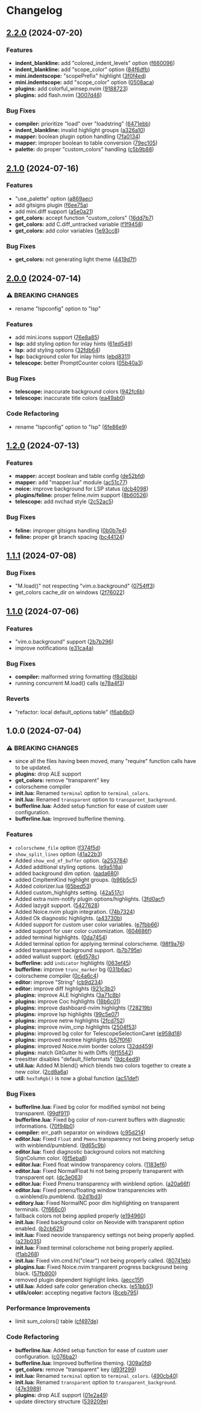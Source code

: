 # Changelog

## [2.2.0](https://github.com/RedsXDD/neopywal.nvim/compare/v2.1.0...v2.2.0) (2024-07-20)


### Features

* **indent_blankline:** add "colored_indent_levels" option ([f660096](https://github.com/RedsXDD/neopywal.nvim/commit/f660096a66ab1befe9dbf28db8d1cbbd5aa0f6c0))
* **indent_blankline:** add "scope_color" option ([84f6dfb](https://github.com/RedsXDD/neopywal.nvim/commit/84f6dfbe139d082eb4c7f3686812958cb3323e10))
* **mini.indentscope:** "scopePrefix" highlight ([3f0f4ed](https://github.com/RedsXDD/neopywal.nvim/commit/3f0f4ed09bd186a532c3006f8d0bf2e2b06b176a))
* **mini.indentscope:** add "scope_color" option ([0508aca](https://github.com/RedsXDD/neopywal.nvim/commit/0508aca9388748cd33ad40433291aae9542d09d0))
* **plugins:** add colorful_winsep.nvim ([9188723](https://github.com/RedsXDD/neopywal.nvim/commit/9188723d85d6b1f8e9d5d5c7dcd49db6c8978501))
* **plugins:** add flash.nvim ([3007d48](https://github.com/RedsXDD/neopywal.nvim/commit/3007d48d1ece0a7a8290c299ce451aa8fcee918b))


### Bug Fixes

* **compiler:** prioritize "load" over "loadstring" ([6471ebb](https://github.com/RedsXDD/neopywal.nvim/commit/6471ebb594f5205d3fa506b4a894e47ac73242c8))
* **indent_blankline:** invalid highlight groups ([a326a10](https://github.com/RedsXDD/neopywal.nvim/commit/a326a10ccb761415c1e25df8b61a2070b5911e18))
* **mapper:** boolean plugin option handling ([7fa0134](https://github.com/RedsXDD/neopywal.nvim/commit/7fa0134a1e84fca9f719d0f942ea968b210165d0))
* **mapper:** improper boolean to table conversion ([79ec105](https://github.com/RedsXDD/neopywal.nvim/commit/79ec10558339ef73ad03516f545adf168dd9fa74))
* **palette:** do proper "custom_colors" handling ([c5b9b88](https://github.com/RedsXDD/neopywal.nvim/commit/c5b9b882122d43d2a253b8cf341617b7128ab5f5))

## [2.1.0](https://github.com/RedsXDD/neopywal.nvim/compare/v2.0.0...v2.1.0) (2024-07-16)


### Features

* "use_palette" option ([a869aec](https://github.com/RedsXDD/neopywal.nvim/commit/a869aecf4157e0bc8d83e11d27a1155ab22599fc))
* add gitsigns plugin ([f6ee75a](https://github.com/RedsXDD/neopywal.nvim/commit/f6ee75af915c803a60a574b90710ca27870d4deb))
* add mini.diff support ([a5e0a21](https://github.com/RedsXDD/neopywal.nvim/commit/a5e0a21bccde196860b24e1d7123a3738a92c826))
* **get_colors:** accept function "custom_colors" ([16dd7b7](https://github.com/RedsXDD/neopywal.nvim/commit/16dd7b7ca6f139ebe80824bcf3f4e3177e509feb))
* **get_colors:** add C.diff_untracked variable ([f1f9458](https://github.com/RedsXDD/neopywal.nvim/commit/f1f9458ba96716bb83b86d2d47fc2011327f9e9b))
* **get_colors:** add color variables ([1e93cc8](https://github.com/RedsXDD/neopywal.nvim/commit/1e93cc864e7e411de4a973e760c21c83d1422698))


### Bug Fixes

* **get_colors:** not generating light theme ([4419d7f](https://github.com/RedsXDD/neopywal.nvim/commit/4419d7fbcc04099b04240f89cd468b5016a598a6))

## [2.0.0](https://github.com/RedsXDD/neopywal.nvim/compare/v1.2.0...v2.0.0) (2024-07-14)


### ⚠ BREAKING CHANGES

* rename "lspconfig" option to "lsp"

### Features

* add mini.icons support ([76e8a85](https://github.com/RedsXDD/neopywal.nvim/commit/76e8a8508676d21d6f8e5754c947179f3b28cb57))
* **lsp:** add styling option for inlay hints ([61ed549](https://github.com/RedsXDD/neopywal.nvim/commit/61ed5492c79976a24083822bc88885ed0e809585))
* **lsp:** add styling options ([32fdb64](https://github.com/RedsXDD/neopywal.nvim/commit/32fdb64c46e7b8c3603b278a3788d7ce18ec3233))
* **lsp:** background color for inlay hints ([ebd8311](https://github.com/RedsXDD/neopywal.nvim/commit/ebd831127832deb3bf0b80c22b90c3ab64bf78b5))
* **telescope:** better PromptCounter colors ([05b40a3](https://github.com/RedsXDD/neopywal.nvim/commit/05b40a37f8cea0f24bfcd173a797e0a1461916d7))


### Bug Fixes

* **telescope:** inaccurate background colors ([942fc6b](https://github.com/RedsXDD/neopywal.nvim/commit/942fc6b9cfb4b304160738041e950e5a081a0b24))
* **telescope:** inaccurate title colors ([ea49ab0](https://github.com/RedsXDD/neopywal.nvim/commit/ea49ab043fe607575e989ecc73227f8709ce0714))


### Code Refactoring

* rename "lspconfig" option to "lsp" ([6fe86e9](https://github.com/RedsXDD/neopywal.nvim/commit/6fe86e974f0da4716080a29463772e5f257bd28f))

## [1.2.0](https://github.com/RedsXDD/neopywal.nvim/compare/v1.1.1...v1.2.0) (2024-07-13)


### Features

* **mapper:** accept boolean and table config ([de52bfd](https://github.com/RedsXDD/neopywal.nvim/commit/de52bfd01455c91bfc2bd043fe20bed245784339))
* **mapper:** add "mapper.lua" module ([ac51c77](https://github.com/RedsXDD/neopywal.nvim/commit/ac51c7762cfde7905d4208987312fc5c4bb99559))
* **noice:** improve background for LSP status ([dcb4098](https://github.com/RedsXDD/neopywal.nvim/commit/dcb409821aa828358e4c963b566659bfd374682e))
* **plugins/feline:** proper feline.nvim support ([8b60526](https://github.com/RedsXDD/neopywal.nvim/commit/8b605260297a100e7f611538fc614a178846b67f))
* **telescope:** add nvchad style ([2c52ac5](https://github.com/RedsXDD/neopywal.nvim/commit/2c52ac51f5ca04c3c46ac0ab2ca87332469c8aeb))


### Bug Fixes

* **feline:** improper gitsigns handling ([0b0b7e4](https://github.com/RedsXDD/neopywal.nvim/commit/0b0b7e48e21716b3aebaa4bc46cef2b6195aa8f2))
* **feline:** proper git branch spacing ([bc44124](https://github.com/RedsXDD/neopywal.nvim/commit/bc4412455710adce831d937a7562b6cfbf1460fc))

## [1.1.1](https://github.com/RedsXDD/neopywal.nvim/compare/v1.1.0...v1.1.1) (2024-07-08)


### Bug Fixes

* "M.load()" not respecting "vim.o.background" ([0754ff3](https://github.com/RedsXDD/neopywal.nvim/commit/0754ff354046b10b8d7a93c8951215b8b840f621))
* get_colors cache_dir on windows ([2f76022](https://github.com/RedsXDD/neopywal.nvim/commit/2f76022b5256a53f700225384ed1b2c1e5ae1e18))

## [1.1.0](https://github.com/RedsXDD/neopywal.nvim/compare/v1.0.0...v1.1.0) (2024-07-06)


### Features

* "vim.o.background" support ([2b7b296](https://github.com/RedsXDD/neopywal.nvim/commit/2b7b296d01544c9cecf2b497172c1a6d04b8d831))
* improve notifications ([e31ca4a](https://github.com/RedsXDD/neopywal.nvim/commit/e31ca4a2c0c70412a4738fc9df2963f907eef3eb))


### Bug Fixes

* **compiler:** malformed string formatting ([f8d3bbb](https://github.com/RedsXDD/neopywal.nvim/commit/f8d3bbb4416be079cc31a1210b483d3eb72bf8eb))
* running concurrent M.load() calls ([e78a4f3](https://github.com/RedsXDD/neopywal.nvim/commit/e78a4f30ba2675934d6fcff4e66ba602b1d8b9e7))


### Reverts

* "refactor: local default_options table" ([f6ab6b0](https://github.com/RedsXDD/neopywal.nvim/commit/f6ab6b0353da241f0dc1d6d02138b003f88e0d63))

## 1.0.0 (2024-07-04)


### ⚠ BREAKING CHANGES

* since all the files having been moved, many "require" function calls have to be updated.
* **plugins:** drop ALE support
* **get_colors:** remove "transparent" key
* colorscheme compiler
* **init.lua:** Renamed `terminal` option to `terminal_colors`.
* **init.lua:** Renamed `transparent` option to `transparent_background`.
* **bufferline.lua:** Added setup function for ease of custom user configuration.
* **bufferline.lua:** Improved bufferline theming.

### Features

* `colorscheme_file` option ([f374f5d](https://github.com/RedsXDD/neopywal.nvim/commit/f374f5d25e4bc9ecd457f01d31557de61246e02d))
* `show_split_lines` option ([41a22b3](https://github.com/RedsXDD/neopywal.nvim/commit/41a22b3a0dff9b7101833b020044c13ad0964335))
* Added `show_end_of_buffer` option. ([a253784](https://github.com/RedsXDD/neopywal.nvim/commit/a2537846841be684e8f3a57843e5cbd1fb355bfd))
* Added additional styling options. ([e9a518a](https://github.com/RedsXDD/neopywal.nvim/commit/e9a518a71ab98dc96718c85c48458d2efb295ca4))
* added background dim option. ([aada680](https://github.com/RedsXDD/neopywal.nvim/commit/aada68043bc417886015f1b10247c8c9309770e2))
* added CmpItemKind highlight groups. ([b96b5c5](https://github.com/RedsXDD/neopywal.nvim/commit/b96b5c52297ac34649f8b2263814075293b9d7c9))
* Added colorizer.lua ([65bed53](https://github.com/RedsXDD/neopywal.nvim/commit/65bed53ab3b4324c1657cbb00f97a98e94928d4c))
* Added custom_highlights setting. ([42a517c](https://github.com/RedsXDD/neopywal.nvim/commit/42a517c8ffa6ef822b20acf8a2201dab13b61d2f))
* Added extra nvim-notify plugin options/highlights. ([3fd0acf](https://github.com/RedsXDD/neopywal.nvim/commit/3fd0acf86a6349a77aed84257f1fdd74e65530b2))
* Added lazygit support. ([5427628](https://github.com/RedsXDD/neopywal.nvim/commit/5427628888c137a92a8b2d51f82d525507882a53))
* Added Noice.nvim plugin integration. ([74b7324](https://github.com/RedsXDD/neopywal.nvim/commit/74b73244c00a88661dd9b3ead1b211056fe2e6bd))
* Added Ok diagnostic highlights. ([a43730b](https://github.com/RedsXDD/neopywal.nvim/commit/a43730bd13a2f89ee1bd1ba2cc65c625f70fc3b9))
* Added support for custom user color variables. ([e7fbb66](https://github.com/RedsXDD/neopywal.nvim/commit/e7fbb66683ab027bb39c04ffe43b240e38efe14d))
* added support for user color customization. ([604686f](https://github.com/RedsXDD/neopywal.nvim/commit/604686ff5ec56c9584574d116b4023d6d266a49e))
* added terminal highlights. ([0da7454](https://github.com/RedsXDD/neopywal.nvim/commit/0da74545973c882d65d7f89e2c6bd5050b127c08))
* Added terminal option for applying terminal colorscheme. ([98f9a76](https://github.com/RedsXDD/neopywal.nvim/commit/98f9a76143dadc28e0d7ea1086df1782736c5a5a))
* added transparent background support. ([b7b795e](https://github.com/RedsXDD/neopywal.nvim/commit/b7b795e4c55ef50d85a3699011b85723539e74b3))
* added wallust support. ([e6d578c](https://github.com/RedsXDD/neopywal.nvim/commit/e6d578ccc6b5a6ebaa5ba47ddf7a4ca7af1c0930))
* **bufferline:** add `indicator` highlights ([063ef45](https://github.com/RedsXDD/neopywal.nvim/commit/063ef453bbb4bfc9d0bf50901b04d722c7882146))
* **bufferline:** improve `trunc_marker` bg ([031b6ac](https://github.com/RedsXDD/neopywal.nvim/commit/031b6ac2903c91351383d36926fbb5990febfa95))
* colorscheme compiler ([0c4a6c4](https://github.com/RedsXDD/neopywal.nvim/commit/0c4a6c44e942502bd27230f40bd0576fb2b16dd8))
* **editor:** improve "String" ([cb9d234](https://github.com/RedsXDD/neopywal.nvim/commit/cb9d234a6306b71b4c56c52c21b89c8543a87656))
* **editor:** improve diff highlights ([921c3b2](https://github.com/RedsXDD/neopywal.nvim/commit/921c3b2fc3ac5b3016d1362de9cd3190878381a2))
* **plugins:** improve ALE highlights ([3a71c8b](https://github.com/RedsXDD/neopywal.nvim/commit/3a71c8ba9e62dc3c25c39f63bc14e0e49236d4a3))
* **plugins:** improve Coc highlights ([18b6c01](https://github.com/RedsXDD/neopywal.nvim/commit/18b6c01092a240e2e0776279aaabd264ae3fef98))
* **plugins:** improve dashboard-nvim highlights ([728219b](https://github.com/RedsXDD/neopywal.nvim/commit/728219b3a43f3955c745ed11a50543ac79e506da))
* **plugins:** improve lsp highlights ([99c5e07](https://github.com/RedsXDD/neopywal.nvim/commit/99c5e0766117893f662d29044b4af9fc904cba04))
* **plugins:** improve netrw highlights ([2fcd752](https://github.com/RedsXDD/neopywal.nvim/commit/2fcd75248bfd765175503e06c242d09f5638821e))
* **plugins:** improve nvim_cmp highlights ([2504f53](https://github.com/RedsXDD/neopywal.nvim/commit/2504f536e3948c48da2a35282bc5132762e51b4a))
* **plugins:** improved bg color for TelescopeSelectionCaret ([e958d18](https://github.com/RedsXDD/neopywal.nvim/commit/e958d1895afdd0ea3bf2534f4600ff8079af6dd8))
* **plugins:** improved neotree highlights ([b57f0f4](https://github.com/RedsXDD/neopywal.nvim/commit/b57f0f4b00278129d9ff18c6d85b46449608b092))
* **plugins:** improved Noice.nvim border colors ([32dd459](https://github.com/RedsXDD/neopywal.nvim/commit/32dd459028ce5a7d22d6a1bdaaf1a2e73e5309b2))
* **plugins:** match GitGutter hi with Diffs ([6f15542](https://github.com/RedsXDD/neopywal.nvim/commit/6f15542cb676a2dffe11272bec1fa495b71e60f0))
* treesitter disables "default_fileformats" ([9dc4ed9](https://github.com/RedsXDD/neopywal.nvim/commit/9dc4ed9a1a0d0d1feec18596dc7152872c37ec47))
* **util.lua:** Added M.blend() which blends two colors together to create a new color. ([2cd8a6a](https://github.com/RedsXDD/neopywal.nvim/commit/2cd8a6a04d03fbc3b253cb3916b0a17c8eba2c06))
* **util:** `hexToRgb()` is now a global function ([ac51def](https://github.com/RedsXDD/neopywal.nvim/commit/ac51def7f4f46dbe1071d126786d8723273fc250))


### Bug Fixes

* **bufferline.lua:** Fixed bg color for modified symbol not being transparent. ([99df911](https://github.com/RedsXDD/neopywal.nvim/commit/99df911e9fda12947d3c6cae08d709a43f7630e6))
* **bufferline.lua:** Fixed bg color of non-current buffers with diagnostic informations. ([70f94b0](https://github.com/RedsXDD/neopywal.nvim/commit/70f94b0341b7d70fa7aa31e043a0b47ac5c85689))
* **compiler:** err_path separator on windows ([c95d214](https://github.com/RedsXDD/neopywal.nvim/commit/c95d2141c5dff9c124b953a9afdcd390d9e35d1b))
* **editor.lua:** Fixed `Float` and `Pmenu` transparency not being properly setup with winblend/pumblend. ([9d65c9b](https://github.com/RedsXDD/neopywal.nvim/commit/9d65c9b35f6da944fa69d4d99c1acc3164178b8a))
* **editor.lua:** fixed diagnostic background colors not matching SignColumn color. ([6f5eba8](https://github.com/RedsXDD/neopywal.nvim/commit/6f5eba852d59c111d251df9677be2fa947d01620))
* **editor.lua:** Fixed float window transparency colors. ([1183ef6](https://github.com/RedsXDD/neopywal.nvim/commit/1183ef60e729d8ecf939bd30edd2b8af1345bb0e))
* **editor.lua:** Fixed NormalFloat hi not being properly transparent with transparent opt. ([dc3e063](https://github.com/RedsXDD/neopywal.nvim/commit/dc3e063b80b7310c9afcc6fddf837c3c4b860fb3))
* **editor.lua:** Fixed Pmenu transparency with winblend option. ([a20a66f](https://github.com/RedsXDD/neopywal.nvim/commit/a20a66f77e886d5724059520fbc82c2694f8d58c))
* **editor.lua:** Fixed pmenu/floating window transparencies with o.winblend/o.pumblend. ([b2d1bd3](https://github.com/RedsXDD/neopywal.nvim/commit/b2d1bd3381c88a5fcfd363b684ecd78a3fbe822b))
* **editory.lua:** Fixed NormalNC poor dim highlighting on transparent terminals. ([7f666c0](https://github.com/RedsXDD/neopywal.nvim/commit/7f666c00d34982b25b98210db1b5e2894d2272e5))
* fallback colors not being applied properly ([e194960](https://github.com/RedsXDD/neopywal.nvim/commit/e194960dd0f12292cb633536cb981c02af18c2e1))
* **init.lua:** Fixed background color on Neovide with transparent option enabled. ([b2cb625](https://github.com/RedsXDD/neopywal.nvim/commit/b2cb62578b26dc4e6183236f9f15b32409d77409))
* **init.lua:** Fixed neovide transparency settings not being properly applied. ([a23b035](https://github.com/RedsXDD/neopywal.nvim/commit/a23b035cd7000ad4c650bc948591985170ae49f2))
* **init.lua:** Fixed terminal colorscheme not being properly applied. ([f1ab268](https://github.com/RedsXDD/neopywal.nvim/commit/f1ab2683c2f511573bb77324c1d6f70bdc901de9))
* **init.lua:** Fixed vim.cmd.hi("clear") not being properly called. ([80741eb](https://github.com/RedsXDD/neopywal.nvim/commit/80741eb963d8dd2bfcf7f826c7cb900ef5ff4e2a))
* **plugins.lua:** Fixed Noice.nvim tranparent progress background being black. ([57fb800](https://github.com/RedsXDD/neopywal.nvim/commit/57fb800ccc1c2dd2f6623b82ef3612927a36fd4a))
* removed plugin dependent highlight links. ([aecc15f](https://github.com/RedsXDD/neopywal.nvim/commit/aecc15ffa216cb91c7af4dc714a14a1e0e16dad9))
* **util.lua:** Added safe color generation checks. ([e51bb51](https://github.com/RedsXDD/neopywal.nvim/commit/e51bb51dcc77f691bd40698c23bf2dba4e016096))
* **utils/color:** accepting negative factors ([8ceb795](https://github.com/RedsXDD/neopywal.nvim/commit/8ceb7956d333736e13d0848ec769e134e576417f))


### Performance Improvements

* limit sum_colors() table ([cf497de](https://github.com/RedsXDD/neopywal.nvim/commit/cf497deb38612b9cdf16fd290bc07da6fb85e69a))


### Code Refactoring

* **bufferline.lua:** Added setup function for ease of custom user configuration. ([c076ba2](https://github.com/RedsXDD/neopywal.nvim/commit/c076ba2151f0b62315b033ee49a26b2d49dd919a))
* **bufferline.lua:** Improved bufferline theming. ([309a0fd](https://github.com/RedsXDD/neopywal.nvim/commit/309a0fd4d620cfb7ca1d5ed5e031082263261b06))
* **get_colors:** remove "transparent" key ([d93f299](https://github.com/RedsXDD/neopywal.nvim/commit/d93f2999be5681d86ce37d304c4d9023a11c189a))
* **init.lua:** Renamed `terminal` option to `terminal_colors`. ([490cb40](https://github.com/RedsXDD/neopywal.nvim/commit/490cb40802cd45056bef0505fa8e73644b9c0ad7))
* **init.lua:** Renamed `transparent` option to `transparent_background`. ([47e3989](https://github.com/RedsXDD/neopywal.nvim/commit/47e398955a535795bcdea8c494ca753539b274ff))
* **plugins:** drop ALE support ([01e2a49](https://github.com/RedsXDD/neopywal.nvim/commit/01e2a498009fff836f1306dafdbda5e0523c9e9a))
* update directory structure ([539209e](https://github.com/RedsXDD/neopywal.nvim/commit/539209e711436664a88fa587f1f7f2e06b9103c9))
